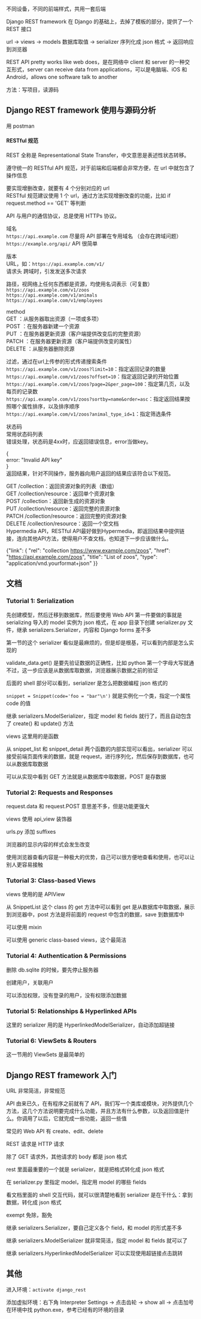 
不同设备，不同的前端样式，共用一套后端  

Django REST framework 在 Django 的基础上，去掉了模板的部分，提供了一个 REST 接口  

url -> views -> models 数据库取值 -> serializer 序列化成 json 格式 -> 返回响应到浏览器  

REST API pretty works like web does，是在网络中 client 和 server 的一种交互形式，server can receive data from applications，可以是电脑端、iOS 和 Android，allows one software talk to another  

方法：写项目，读源码


## Django REST framework 使用与源码分析  

用 postman  

#### RESTful 规范  

REST 全称是 Representational State Transfer，中文意思是表述性状态转移。  

遵守统一的 RESTful API 规范，对于前端和后端都会非常方便，在 url 中就包含了操作信息  

要实现增删改查，就要有 4 个分别对应的 url  
RESTful 规范建议使用 1 个 url，通过方法实现增删改查的功能，比如 if request.method == 'GET' 等判断  

API 与用户的通信协议，总是使用 HTTPs 协议。  

域名  
`https://api.example.com`                         尽量将 API 部署在专用域名 （会存在跨域问题）  
`https://example.org/api/`                        API 很简单  

版本  
URL，如：`https://api.example.com/v1/`  
请求头                                                  跨域时，引发发送多次请求  

路径，视网络上任何东西都是资源，均使用名词表示（可复数）  
`https://api.example.com/v1/zoos`    
`https://api.example.com/v1/animals`    
`https://api.example.com/v1/employees`    

method  
GET      ：从服务器取出资源（一项或多项）  
POST    ：在服务器新建一个资源  
PUT      ：在服务器更新资源（客户端提供改变后的完整资源）  
PATCH  ：在服务器更新资源（客户端提供改变的属性）  
DELETE ：从服务器删除资源  

过滤，通过在url上传参的形式传递搜索条件  
`https://api.example.com/v1/zoos?limit=10`：指定返回记录的数量  
`https://api.example.com/v1/zoos?offset=10`：指定返回记录的开始位置  
`https://api.example.com/v1/zoos?page=2&per_page=100`：指定第几页，以及每页的记录数  
`https://api.example.com/v1/zoos?sortby=name&order=asc`：指定返回结果按照哪个属性排序，以及排序顺序  
`https://api.example.com/v1/zoos?animal_type_id=1`：指定筛选条件  

状态码  
 常用状态码列表  
错误处理，状态码是4xx时，应返回错误信息，error当做key。  

{  
    error: "Invalid API key"  
}  
返回结果，针对不同操作，服务器向用户返回的结果应该符合以下规范。  

GET /collection：返回资源对象的列表（数组）  
GET /collection/resource：返回单个资源对象  
POST /collection：返回新生成的资源对象  
PUT /collection/resource：返回完整的资源对象  
PATCH /collection/resource：返回完整的资源对象  
DELETE /collection/resource：返回一个空文档  
Hypermedia API，RESTful API最好做到Hypermedia，即返回结果中提供链接，连向其他API方法，使得用户不查文档，也知道下一步应该做什么。  

{"link": {
  "rel":   "collection https://www.example.com/zoos",
  "href":  "https://api.example.com/zoos",
  "title": "List of zoos",
  "type":  "application/vnd.yourformat+json"
}}




## 文档  

### Tutorial 1: Serialization  

先创建模型，然后迁移到数据库，然后要使用 Web API 第一件要做的事就是 serializing 导入的 model 实例为 json 格式，在 app 目录下创建 serializer.py 文件，继承 serializers.Serializer，内容和 Django forms 差不多  

第一节的这个 serializer 看似是最麻烦的，但是却是根基，可以看到内部是怎么实现的  

validate_data.get() 是要先验证数据的正确性，比如 python 第一个字母大写就通不过，这一步应该是从数据库取数据，浏览器展示数据之前的验证        

后面的 shell 部分可以看到，serializer 是怎么把数据编程 json 格式的  

`snippet = Snippet(code='foo = "bar"\n')` 就是实例化一个类，指定一个属性 code 的值  

继承 serializers.ModelSerializer，指定 model 和 fields 就行了，而且自动包含了 create() 和 update() 方法  

views 这里用的是函数  

从 snippet_list 和 snippet_detail 两个函数的内部实现可以看出，serializer 可以接受前端页面传来的数据，就是 request，进行序列化，然后保存到数据库，也可以从数据库取数据  

可以从实现中看到 GET 方法就是从数据库中取数据，POST 是存数据  


### Tutorial 2: Requests and Responses  

request.data 和 request.POST 意思差不多，但是功能更强大  

views 使用 api_view 装饰器  

urls.py 添加 suffixes  

浏览器的显示内容的样式会发生改变  

使用浏览器查看内容是一种极大的优势，自己可以很方便地查看和使用，也可以让别人更容易接触  


### Tutorial 3: Class-based Views  

views 使用的是 APIView  

从 SnippetList 这个 class 的 get 方法中可以看到 get 是从数据库中取数据，展示到浏览器中，post 方法是将前面的 request 中包含的数据，save 到数据库中  

可以使用 mixin   

可以使用 generic class-based views，这个最简洁  


### Tutorial 4: Authentication & Permissions  

删除 db.sqlite 的时候，要先停止服务器  

创建用户，关联用户  

可以添加权限，没有登录的用户，没有权限添加数据  


### Tutorial 5: Relationships & Hyperlinked APIs  

这里的 serializer 用的是 HyperlinkedModelSerializer，自动添加超链接  


### Tutorial 6: ViewSets & Routers  

这一节用的 ViewSets 是最简单的  



## Django REST framework 入门  

URL 非常简洁，非常规范  

API 由来已久，在有程序之前就有了 API，我们写一个类库或模块，对外提供几个方法，这几个方法说明要完成什么功能，并且方法有什么参数，以及返回值是什么。你调用了以后，它就完成一些功能，返回一些值  

常见的 Web API 有 create、edit、delete  

REST 请求是 HTTP 请求  

除了 GET 请求外，其他请求的 body 都是 json 格式  

rest 里面最重要的一个就是 serializer，就是把格式转化成 json 格式  

在 serializer.py 里指定 model，指定用 model 的哪些 fields  

看文档里面的 shell 交互代码，就可以很清楚地看到 serializer 是在干什么：拿到数据，转化成 json 格式  

exempt 免除，豁免  

继承 serializers.Serializer，要自己定义各个 field，和 model 的形式差不多  

继承 serializers.ModelSerializer 就非常简洁，指定 model 和 fields 就可以了  

继承 serializers.HyperlinkedModelSerializer 可以实现使用超链接点击跳转  




## 其他  

进入环境：`activate django_rest`  

添加虚拟环境：右下角 Interpreter Settings -> 点击齿轮 -> show all -> 点击加号 在环境中找 python.exe，参考已经有的环境的目录   



